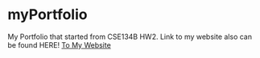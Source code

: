 # myPortfolio
My Portfolio that started from CSE134B HW2.
Link to my website also can be found HERE!
[To My Website](https://pussakorn-portfolio.netlify.app/)
